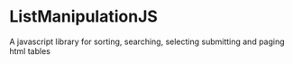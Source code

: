 # ListManipulationJS
A javascript library for sorting, searching, selecting submitting and paging html tables
